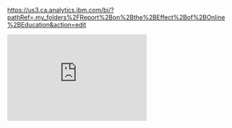 https://us3.ca.analytics.ibm.com/bi/?pathRef=.my_folders%2FReport%2Bon%2Bthe%2BEffect%2Bof%2BOnline%2BEducation&action=edit
<iframe src="https://us3.ca.analytics.ibm.com/bi/?pathRef=.my_folders%2FReport%2Bon%2Bthe%2BEffect%2Bof%2BOnline%2BEducation&amp;closeWindowOnLastView=true&amp;ui_appbar=false&amp;ui_navbar=false&amp;shareMode=embedded&amp;action=edit" width="320" height="200" frameborder="0" gesture="media" allow="encrypted-media" allowfullscreen=""></iframe>
